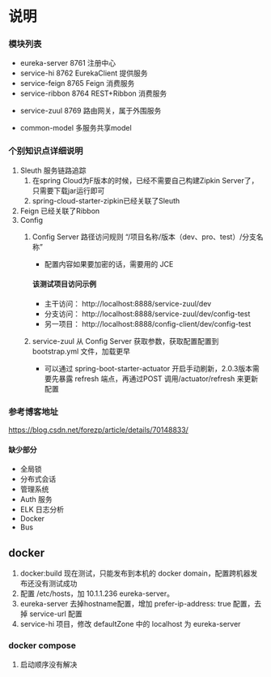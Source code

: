 # 说明

### 模块列表
- eureka-server  8761 注册中心
- service-hi  8762 EurekaClient 提供服务
- service-feign  8765 Feign 消费服务
- service-ribbon  8764 REST+Ribbon 消费服务
+ service-zuul  8769 路由网关，属于外围服务
* common-model  多服务共享model

### 个别知识点详细说明
1. Sleuth 服务链路追踪
    1. 在spring Cloud为F版本的时候，已经不需要自己构建Zipkin Server了，只需要下载jar运行即可
    2. spring-cloud-starter-zipkin已经关联了Sleuth
2. Feign 已经关联了Ribbon
3. Config 
    1. Config Server 路径访问规则 “/项目名称/版本（dev、pro、test）/分支名称”
        - 配置内容如果要加密的话，需要用的 JCE
        #### 该测试项目访问示例
        * 主干访问： http://localhost:8888/service-zuul/dev
        * 分支访问： http://localhost:8888/service-zuul/dev/config-test
        * 另一项目： http://localhost:8888/config-client/dev/config-test
    2. service-zuul 从 Config Server 获取参数，获取配置配置到 bootstrap.yml 文件，加载更早

        - 可以通过 spring-boot-starter-actuator 开启手动刷新，2.0.3版本需要先暴露 refresh 端点，再通过POST 调用/actuator/refresh 来更新配置

### 参考博客地址
https://blog.csdn.net/forezp/article/details/70148833/

#### 缺少部分
+ 全局锁
+ 分布式会话
+ 管理系统
+ Auth 服务
+ ELK 日志分析
+ Docker
+ Bus

## docker

1. docker:build 现在测试，只能发布到本机的 docker domain，配置<dockerHost>跨机器发布还没有测试成功
2. 配置 /etc/hosts，加 10.1.1.236 eureka-server。
3. eureka-server 去掉hostname配置，增加 prefer-ip-address: true 配置，去掉 service-url 配置
4. service-hi 项目，修改 defaultZone 中的 localhost 为 eureka-server 

### docker compose

1. 启动顺序没有解决